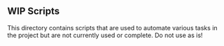 ## WIP Scripts
This directory contains scripts that are used to automate various tasks in the project but are not currently used or complete. Do not use as is!
